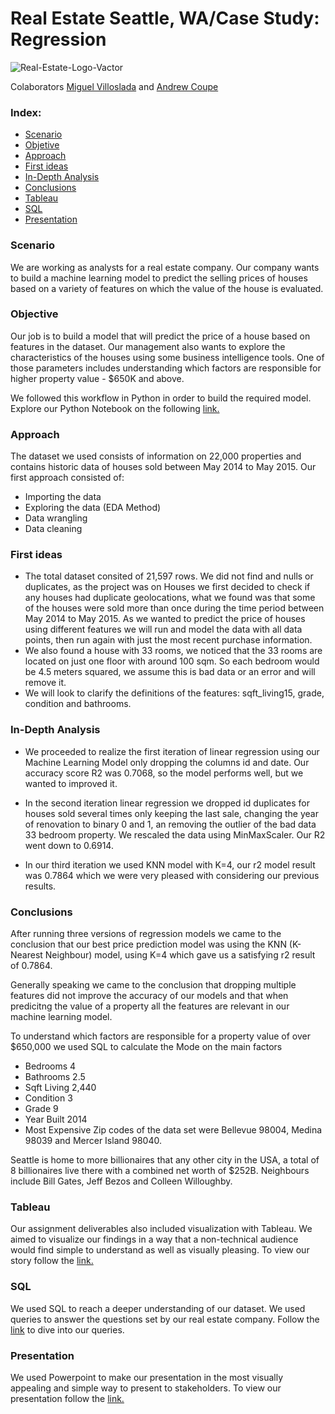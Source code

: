 # Real Estate Seattle, WA/Case Study: Regression

![Real-Estate-Logo-Vactor](https://user-images.githubusercontent.com/103149782/167866803-2edaf60c-3047-4d7b-952c-9e58bbdd3845.png)

Colaborators [Miguel Villoslada](https://github.com/MiguelVilloslada) and [Andrew Coupe](https://github.com/andy1coupe)

### Index:

* [Scenario](#section1)
* [Objetive](#section2)
* [Approach](#section3)
* [First ideas](#section4)
* [In-Depth Analysis](#section5)
* [Conclusions](#section6)
* [Tableau](#section7)
* [SQL](#section8)
* [Presentation](#section9)


<a id='section1'></a>
### Scenario

We are working as analysts for a real estate company. Our company wants to build a machine learning model to predict the selling prices of houses based on a variety of features on which the value of the house is evaluated.

<a id='section2'></a>
### Objective

Our job is to build a model that will predict the price of a house based on features in the dataset. Our management also wants to explore the characteristics of the houses using some business intelligence tools. One of those parameters includes understanding which factors are responsible for higher property value - $650K and above.

We followed this workflow in Python in order to build the required model.  Explore our Python Notebook on the following [link.](https://github.com/andy1coupe/RealEstateProject/blob/ae4614cd45aaaa26068f3d4b698e380c3f765e24/Python/Project%20Real%20Estate%20Final.ipynb)


<a id='section3'></a>
### Approach

The dataset we used consists of information on 22,000 properties and contains historic data of houses sold between May 2014 to May 2015.
Our first approach consisted of:

* Importing the data
* Exploring the data (EDA Method)
* Data wrangling
* Data cleaning

 <a id='section4'></a>
### First ideas

* The total dataset consited of 21,597 rows.  We did not find and nulls or duplicates, as the project was on Houses we first decided to check if any houses had duplicate geolocations, what we found was that some of the houses were sold more than once during the time period between May 2014 to May 2015. As we wanted to predict the price of houses using different features we will run and model the data with all data points, then run again with just the most recent purchase information.
* We also found a house with 33 rooms, we noticed that the 33 rooms are located on just one floor with around 100 sqm. So each bedroom would be 4.5 meters squared, we assume this is bad data or an error and will remove it. 
* We will look to clarify the definitions of the features: sqft_living15, grade, condition and bathrooms.


<a id='section5'></a>
### In-Depth Analysis

* We proceeded to realize the first iteration of linear regression using our Machine Learning Model only dropping the columns id and date.  Our accuracy score R2 was 0.7068, so the model performs well, but we wanted to improved it.

* In the second iteration linear regression we dropped id duplicates for houses sold several times only keeping the last sale, changing the year of renovation to binary 0 and 1, an removing the outlier of the bad data 33 bedroom property. We rescaled the data using MinMaxScaler.  Our R2 went down to 0.6914.

* In our third iteration we used KNN model with K=4, our r2 model result was 0.7864 which we were very pleased with considering our previous results.


<a id='section6'></a>
### Conclusions 

After running three versions of regression models we came to the conclusion that our best price prediction model was using the KNN (K-Nearest Neighbour) model, using K=4 which gave us a satisfying r2 result of 0.7864.

Generally speaking we came to the conclusion that dropping multiple features did not improve the accuracy of our models and that when predicitng the value of a property all the features are relevant in our machine learning model. 

To understand which factors are responsible for a property value of over $650,000 we used SQL to calculate the Mode on the main factors 
* Bedrooms 4  
* Bathrooms 2.5
* Sqft Living 2,440
* Condition 3
* Grade 9
* Year Built 2014 
* Most Expensive Zip codes of the data set were  Bellevue 98004, Medina 98039 and Mercer Island 98040. 

Seattle is home to more billionaires that any other city in the USA, a total of 8 billionaires live there with a combined net worth of $252B. Neighbours include Bill Gates, Jeff Bezos and Colleen Willoughby. 

<a id='section7'></a>
### Tableau

Our assignment deliverables also included visualization with Tableau. We aimed to visualize our findings in a way that a non-technical audience would find simple to understand as well as visually pleasing. To view our story follow the [link.](https://public.tableau.com/app/profile/miguel.angel1252/viz/ProjectRealEstate/Story1)


<a id='section8'></a>
### SQL

We used SQL to reach a deeper understanding of our dataset. We used queries to answer the questions set by our real estate company. Follow the [link](https://github.com/andy1coupe/RealEstateProject/blob/ae4614cd45aaaa26068f3d4b698e380c3f765e24/SQL/Project_Real_State.sql) to dive into our queries. 

<a id='section9'></a>
### Presentation

We used Powerpoint to make our presentation in the most visually appealing and simple way to present to stakeholders.  To view our presentation follow the [link.](https://ironhackus-my.sharepoint.com/:p:/g/personal/andrew_coupe_ironhackus_onmicrosoft_com/ERXzhC8nTqFGj4SUWIwhxUEBi7BMXTOVtpMA_OpGISjXhA?e=lcQWNb)
